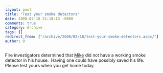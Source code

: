 ```yaml
---
layout: post
title: "Test your smoke detectors"
date: 2008-02-18 21:18:13 -0800
comments: true
category: Archive
tags: []
redirect_from: ["/archive/2008/02/18/test-your-smoke-detectors.aspx/"]
author: 0
---
```

<!-- more -->
<p>Fire investigators determined that <a href="http://blog.jeffhandley.com/archive/2008/02/17/goodbye-mike-martinelli.aspx" target="_blank">Mike</a> did not have a working smoke detector in his house.  Having one could have possibly saved his life.  Please test yours when you get home today.</p>

